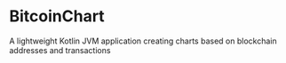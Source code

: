 # BitcoinChart
A lightweight Kotlin JVM application creating charts based on blockchain addresses and transactions
